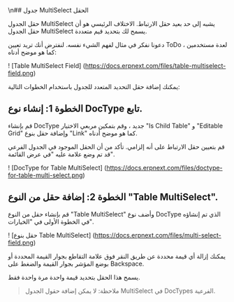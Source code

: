 \n## جدول MultiSelect الحقل

حقل الجدول MultiSelect يشبه إلى حد بعيد حقل الارتباط. الاختلاف الرئيسي هو أن حقل الجدول MultiSelect يسمح لك بتحديد قيم متعددة.

دعونا نفكر في مثال لفهم الشيء نفسه. لنفترض أنك تريد تعيين ToDo لعدة مستخدمين ، كما هو موضح أدناه:

! [Table MultiSelect Field] (https://docs.erpnext.com/files/table-multiselect-field.png)

يمكنك إضافة حقل التحديد المتعدد للجدول باستخدام الخطوات التالية:

## الخطوة 1: إنشاء نوع DocType تابع.

قم بإنشاء DocType جديد ، وقم بتمكين مربعي الاختيار "Is Child Table" و "Editable Grid" وإضافة حقل بنوع "Link" كما هو موضح أدناه.

قم بتعيين حقل الارتباط على أنه إلزامي. تأكد من أن الحقل الموجود في الجدول الفرعي قد تم وضع علامة عليه "في عرض القائمة".

! [DocType for Table MultiSelect] (https://docs.erpnext.com/files/doctype-for-table-multi-select.png)

## الخطوة 2: إضافة حقل من النوع "Table MultiSelect".

قم بإنشاء حقل من النوع "Table MultiSelect" وأضف نوع DocType الذي تم إنشاؤه في الخطوة الأولى في "الخيارات".

! [حقل بنوع Table MultiSelect] (https://docs.erpnext.com/files/multi-select-field.png)

يمكنك إزالة أي قيمة محددة عن طريق النقر فوق علامة التقاطع بجوار القيمة المحددة أو بوضع المؤشر بجوار القيمة والضغط على Backspace.

يسمح هذا الحقل بتحديد قيمة واحدة مرة واحدة فقط.

> ملاحظة: لا يمكن إضافة حقول الجدول MultiSelect في DocTypes الفرعية.